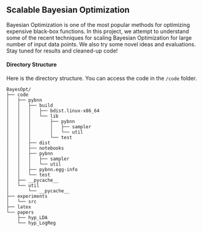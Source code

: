 ## Scalable Bayesian Optimization

Bayesian Optimization is one of the most popular methods for optimizing expensive black-box functions. In this project, we attempt to understand some of the recent techniques for scaling Bayesian Optimization for large number of input data points. We also try some novel ideas and evaluations. Stay tuned for results and cleaned-up code!

#### Directory Structure

Here is the directory structure. You can access the code in the `/code` folder. 

```
BayesOpt/
├── code
│   ├── pybnn
│   │   ├── build
│   │   │   ├── bdist.linux-x86_64
│   │   │   └── lib
│   │   │       ├── pybnn
│   │   │       │   ├── sampler
│   │   │       │   └── util
│   │   │       └── test
│   │   ├── dist
│   │   ├── notebooks
│   │   ├── pybnn
│   │   │   ├── sampler
│   │   │   └── util
│   │   ├── pybnn.egg-info
│   │   └── test
│   ├── __pycache__
│   └── util
│       └── __pycache__
├── experiments
│   └── src
├── latex
└── papers
    ├── hyp_LDA
    └── hyp_LogReg

```